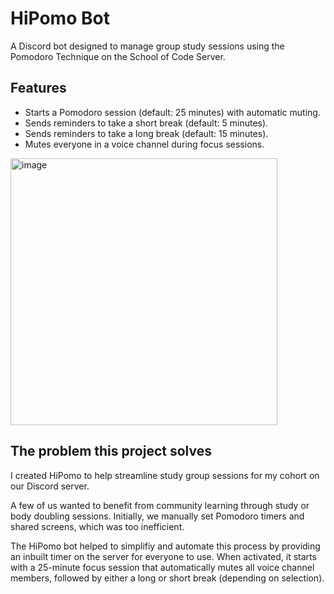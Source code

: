 # HiPomo Bot

A Discord bot designed to manage group study sessions using the Pomodoro Technique on the School of Code Server.

## Features
- Starts a Pomodoro session (default: 25 minutes) with automatic muting.
- Sends reminders to take a short break (default: 5 minutes).
- Sends reminders to take a long break (default: 15 minutes).
- Mutes everyone in a voice channel during focus sessions.

<img width="427" alt="image" src="https://github.com/user-attachments/assets/7091d805-04b6-49f3-ba62-cc5991b2957c" />

## The problem this project solves

I created HiPomo to help streamline study group sessions for my cohort on our Discord server.

A few of us wanted to benefit from community learning through study or body doubling sessions. Initially, we manually set Pomodoro timers and shared screens, which was too inefficient.

The HiPomo bot helped to simplifiy and automate this process by providing an inbuilt timer on the server for everyone to use. When activated, it starts with a 25-minute focus session that automatically mutes all voice channel members, followed by either a long or short break (depending on selection).


